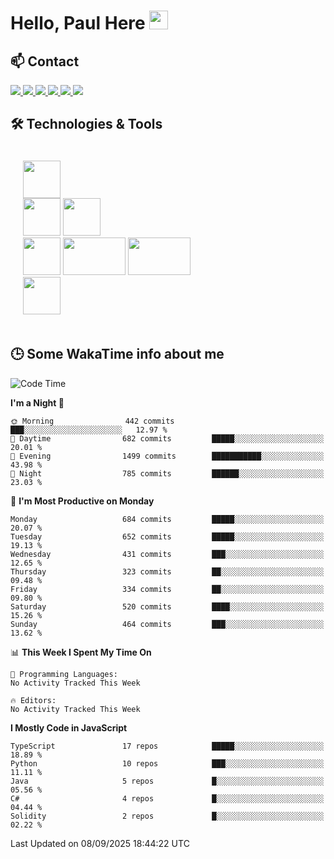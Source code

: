 # Hello, Paul Here <img src="https://raw.githubusercontent.com/MartinHeinz/MartinHeinz/master/wave.gif" width="30px">

<!--
Here are some ideas to get you started:

- 🔭 I’m currently working on ...
- 🌱 I’m currently learning ...
- 👯 I’m looking to collaborate on ...
- 🤔 I’m looking for help with ...
- 💬 Ask me about ...
- 📫 How to reach me: ...
- 😄 Pronouns: ...
- ⚡ Fun fact: ...
-->


## 📫 Contact

<p>
 <a href="https://RaveHunter05.github.io">
  <img src="https://img.shields.io/badge/ravehunter05-%23206A5D.svg?&style=for-the-badge&logo=jquery&logoColor=white" />
 </a>

 <a href="https://www.linkedin.com/in/paul-sotelo-rocha-68733687/">
  <img src="https://img.shields.io/badge/connect-%230077B5.svg?&style=for-the-badge&logo=linkedin&logoColor=white" />
 </a>

 <a href="https://join.skype.com/invite/viy3VgZfhRKv">
  <img src="https://img.shields.io/badge/chat-%2300AFF0.svg?&style=for-the-badge&logo=skype&logoColor=white" />
 </a>

 <a href="mailto:paulsotelo97@gmail.com">
  <img src="https://img.shields.io/badge/email-%23C14438.svg?&style=for-the-badge&logo=Gmail&logoColor=white" />
 </a>

 <a href="https://wa.me/50577312543">
  <img src="https://img.shields.io/badge/Whatsapp-%2300BFA5.svg?&style=for-the-badge&logo=Whatsapp&logoColor=white" />
 </a>
  
   <a href="https://telegram.me/RaveHunter05">
  <img src="https://img.shields.io/badge/Telegram-%23206A5D.svg?&style=for-the-badge&logo=Telegram&logoColor=white" />
 </a>
</p>

## 🛠️ Technologies & Tools

<div style="display: flex; flex-direction: column; padding: 20px;">
 
<div> <img src="https://cdn.pixabay.com/photo/2020/02/22/16/29/penguin-4871045_640.png" width="60" height="60"/> </div>
<div>
<img src="https://static-00.iconduck.com/assets.00/react-icon-2048x2048-o8k3ymqa.png" width="60" height="60"/>
<img src="https://www.drupal.org/files/project-images/nextjs-icon-dark-background.png" width="60" height="60" />
</div>
<div>
 <img src="https://upload.wikimedia.org/wikipedia/commons/thumb/c/c3/Python-logo-notext.svg/1200px-Python-logo-notext.svg.png" width="60" height="60" />
 <img src="https://www.ibm.com/content/dam/adobe-cms/instana/media_logo/dotnetCore.component.complex-narrative-xl.ts=1691583540732.png/content/adobe-cms/mx/es/products/instana/supported-technologies/dotnet-core-monitoring/_jcr_content/root/table_of_contents/body/content_section_styled/content-section-body/complex_narrative/logoimage" width="100" height="60" />
  <img src="https://cdn.bap-software.net/2024/08/26213247/spring.jpg" width="100" height="60" />
</div>

<div>
<img src="https://s2.coinmarketcap.com/static/img/coins/200x200/1027.png" width="60" height="60" />
</div>
</div>

## 🕒 Some WakaTime info about me

<!--START_SECTION:waka-->
![Code Time](http://img.shields.io/badge/Code%20Time-939%20hrs%2032%20mins-blue)

**I'm a Night 🦉** 

```text
🌞 Morning                442 commits         ███░░░░░░░░░░░░░░░░░░░░░░   12.97 % 
🌆 Daytime                682 commits         █████░░░░░░░░░░░░░░░░░░░░   20.01 % 
🌃 Evening                1499 commits        ███████████░░░░░░░░░░░░░░   43.98 % 
🌙 Night                  785 commits         ██████░░░░░░░░░░░░░░░░░░░   23.03 % 
```
📅 **I'm Most Productive on Monday** 

```text
Monday                   684 commits         █████░░░░░░░░░░░░░░░░░░░░   20.07 % 
Tuesday                  652 commits         █████░░░░░░░░░░░░░░░░░░░░   19.13 % 
Wednesday                431 commits         ███░░░░░░░░░░░░░░░░░░░░░░   12.65 % 
Thursday                 323 commits         ██░░░░░░░░░░░░░░░░░░░░░░░   09.48 % 
Friday                   334 commits         ██░░░░░░░░░░░░░░░░░░░░░░░   09.80 % 
Saturday                 520 commits         ████░░░░░░░░░░░░░░░░░░░░░   15.26 % 
Sunday                   464 commits         ███░░░░░░░░░░░░░░░░░░░░░░   13.62 % 
```


📊 **This Week I Spent My Time On** 

```text
💬 Programming Languages: 
No Activity Tracked This Week

🔥 Editors: 
No Activity Tracked This Week
```

**I Mostly Code in JavaScript** 

```text
TypeScript               17 repos            █████░░░░░░░░░░░░░░░░░░░░   18.89 % 
Python                   10 repos            ███░░░░░░░░░░░░░░░░░░░░░░   11.11 % 
Java                     5 repos             █░░░░░░░░░░░░░░░░░░░░░░░░   05.56 % 
C#                       4 repos             █░░░░░░░░░░░░░░░░░░░░░░░░   04.44 % 
Solidity                 2 repos             █░░░░░░░░░░░░░░░░░░░░░░░░   02.22 % 
```




 Last Updated on 08/09/2025 18:44:22 UTC
<!--END_SECTION:waka-->
